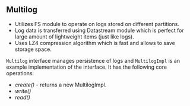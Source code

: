 ## Multilog

* Utilizes FS module to operate on logs stored on different partitions.
* Log data is transferred using Datastream module which is perfect for large amount of lightweight items (just like logs).
* Uses LZ4 compression algorithm which is fast and allows to save storage space.

`Multilog` interface manages persistence of logs and `MultilogImpl` is an example implementation of the interface. It has 
the following core operations:
* *create()* - returns a new MultilogImpl.
* *write()*
* *read()*
